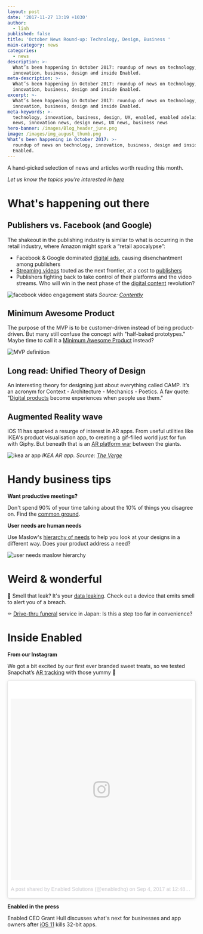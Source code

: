 ```yaml
---
layout: post
date: '2017-11-27 13:19 +1030'
author:
  - linh
published: false
title: 'October News Round-up: Technology, Design, Business '
main-category: news
categories:
  - news
description: >-
  What’s been happening in October 2017: roundup of news on technology,
  innovation, business, design and inside Enabled.
meta-description: >-
  What’s been happening in October 2017: roundup of news on technology,
  innovation, business, design and inside Enabled.
excerpt: >-
  What’s been happening in October 2017: roundup of news on technology,
  innovation, business, design and inside Enabled.
meta-keywords: >-
  technology, innovation, business, design, UX, enabled, enabled adelaide, tech
  news, innovation news, design news, UX news, business news
hero-banner: /images/Blog_header_june.png
image: /images/img_august_thumb.png
What’s been happening in October 2017: >-
  roundup of news on technology, innovation, business, design and inside
  Enabled.
---
```

A hand-picked selection of news and articles worth reading this month.

_Let us know the topics you’re interested in [here](https://enabled1.typeform.com/to/YcdNts)_

# What's happening out there

## Publishers vs. Facebook (and Google)

The shakeout in the publishing industry is similar to what is occurring in the retail industry, where Amazon might spark a “retail apocalypse”:

- Facebook & Google dominated [digital ads](https://digiday.com/media/facebook-gives-continues-take-publishers/), causing disenchantment among publishers
- [Streaming videos](https://contently.com/strategist/2017/08/31/facebook-pivot-to-video/) touted as the next frontier, at a cost to [publishers](https://www.businessinsider.com.au/tastemade-has-shifted-its-facebook-video-strategy-to-longer-videos-2017-9?r=US&IR=T)
- Publishers fighting back to take control of their platforms and the video streams. Who will win in the next phase of the [digital content](https://thenextweb.com/contributors/2017/09/10/die-time-publishers-media-brands/#.tnw_xaImtRh0) revolution?

![facebook video engagement stats]({{site.baseurl}}/images/img_september_video.png)
*Source: [Contently](https://contently.com/strategist/2017/08/31/facebook-pivot-to-video/)*

## Minimum Awesome Product

The purpose of the MVP is to be customer-driven instead of being product-driven. But many still confuse the concept with "half-baked prototypes." Maybe time to call it a [Minimum Awesome Product](https://hackernoon.com/mvp-paradox-and-what-most-founders-need-to-be-aware-of-3a5f8c3acb76) instead?

![MVP definition]({{site.baseurl}}/images/img_september_mvp.gif)

## Long read: Unified Theory of Design

An interesting theory for designing just about everything called CAMP. It’s an acronym for Context - Architecture - Mechanics - Poetics. A fav quote: "[Digital products](https://medium.com/@cwodtke/a-unified-theory-for-designing-just-about-anything-b87f1e4f050b) become experiences when people use them."

## Augmented Reality wave

iOS 11 has sparked a resurge of interest in AR apps. From useful utilities like IKEA's product visualisation app, to creating a gif-filled world just for fun with Giphy. But beneath that is an [AR platform war](https://www.theverge.com/2017/8/29/16219208/apple-arkit-ar-apps-ikea-walking-dead-giphy-hungry-caterpillar-google) between the giants. 

![ikea ar app]({{site.baseurl}}/images/img_september_ikea.gif)
*IKEA AR app. Source: [The Verge](https://www.theverge.com/2017/9/20/16329366/ios-11-apple-arkit-best-new-ar-apps)*

# Handy business tips

**Want productive meetings?**

Don't spend 90% of your time talking about the 10% of things you disagree on. Find the [common ground](https://hackernoon.com/the-90-agreement-rule-36757dcc8eaa).

**User needs are human needs**

Use Maslow's [hierarchy of needs](https://www.interaction-design.org/literature/article/user-needs-look-no-further-than-everyday-needs) to help you look at your designs in a different way. Does your product address a need?

![user needs maslow hierarchy ]({{site.baseurl}}/images/img_september_needs.jpg)

# Weird & wonderful

💾  Smell that leak? It's your [data leaking](https://smellofdata.com/). Check out a device that emits smell to alert you of a breach.  

⚰️  [Drive-thru funeral](http://nypost.com/2017/09/06/funeral-home-in-japan-offers-drive-thru-service/?utm_campaign=Innovation%20of%20the%20Day%20&utm_source=hs_automation&utm_medium=email&utm_content=56399199&_hsenc=p2ANqtz--lXK8GOsJ_tZ3IV6KQz1wxoNpaRWrNavgP-the3rEMGVi1JeictSojfp9R3-aBPxXVK44mB_Y38M4ign4YG7EDv0wv5Q&_hsmi=56399199) service in Japan: Is this a step too far in convenience? 

# Inside Enabled

**From our Instagram**

We got a bit excited by our first ever branded sweet treats, so we tested Snapchat’s [AR tracking](https://www.instagram.com/p/BYnHxwUFUTa/?taken-by=enabledhq) with those yummy 🍪

<blockquote class="instagram-media" data-instgrm-version="7" style=" background:#FFF; border:0; border-radius:3px; box-shadow:0 0 1px 0 rgba(0,0,0,0.5),0 1px 10px 0 rgba(0,0,0,0.15); margin: 1px; max-width:658px; padding:0; width:99.375%; width:-webkit-calc(100% - 2px); width:calc(100% - 2px);"><div style="padding:8px;"> <div style=" background:#F8F8F8; line-height:0; margin-top:40px; padding:50% 0; text-align:center; width:100%;"> <div style=" background:url(data:image/png;base64,iVBORw0KGgoAAAANSUhEUgAAACwAAAAsCAMAAAApWqozAAAABGdBTUEAALGPC/xhBQAAAAFzUkdCAK7OHOkAAAAMUExURczMzPf399fX1+bm5mzY9AMAAADiSURBVDjLvZXbEsMgCES5/P8/t9FuRVCRmU73JWlzosgSIIZURCjo/ad+EQJJB4Hv8BFt+IDpQoCx1wjOSBFhh2XssxEIYn3ulI/6MNReE07UIWJEv8UEOWDS88LY97kqyTliJKKtuYBbruAyVh5wOHiXmpi5we58Ek028czwyuQdLKPG1Bkb4NnM+VeAnfHqn1k4+GPT6uGQcvu2h2OVuIf/gWUFyy8OWEpdyZSa3aVCqpVoVvzZZ2VTnn2wU8qzVjDDetO90GSy9mVLqtgYSy231MxrY6I2gGqjrTY0L8fxCxfCBbhWrsYYAAAAAElFTkSuQmCC); display:block; height:44px; margin:0 auto -44px; position:relative; top:-22px; width:44px;"></div></div><p style=" color:#c9c8cd; font-family:Arial,sans-serif; font-size:14px; line-height:17px; margin-bottom:0; margin-top:8px; overflow:hidden; padding:8px 0 7px; text-align:center; text-overflow:ellipsis; white-space:nowrap;"><a href="https://www.instagram.com/p/BYnHxwUFUTa/" style=" color:#c9c8cd; font-family:Arial,sans-serif; font-size:14px; font-style:normal; font-weight:normal; line-height:17px; text-decoration:none;" target="_blank">A post shared by Enabled Solutions (@enabledhq)</a> on <time style=" font-family:Arial,sans-serif; font-size:14px; line-height:17px;" datetime="2017-09-04T07:48:03+00:00">Sep 4, 2017 at 12:48am PDT</time></p></div></blockquote> <script async defer src="//platform.instagram.com/en_US/embeds.js"></script>
 
**Enabled in the press**

Enabled CEO Grant Hull discusses what's next for businesses and app owners after [iOS 11](https://futurefive.co.nz/story/apple-kills-32-bit-apps-ios-11-update/) kills 32-bit apps.

